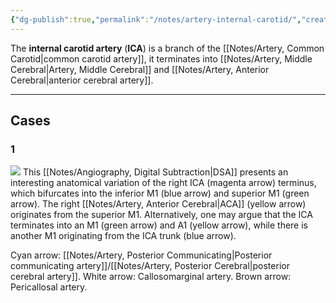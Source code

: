 ```yaml
---
{"dg-publish":true,"permalink":"/notes/artery-internal-carotid/","created":"2023-10-19T13:27:23.960-07:00","updated":"2023-12-19T16:33:55.136-08:00"}
---
```



The **internal carotid artery** (**ICA**) is a branch of the [[Notes/Artery, Common Carotid\|common carotid artery]], it terminates into [[Notes/Artery, Middle Cerebral\|Artery, Middle Cerebral]] and [[Notes/Artery, Anterior Cerebral\|anterior cerebral artery]].

---

## Cases 

### 1


![](https://i.imgur.com/KY5eyYy.jpg)
This [[Notes/Angiography, Digital Subtraction\|DSA]] presents an interesting anatomical variation of the right ICA (magenta arrow) terminus, which bifurcates into the inferior M1 (blue arrow) and superior M1 (green arrow). The right [[Notes/Artery, Anterior Cerebral\|ACA]] (yellow arrow) originates from the superior M1. Alternatively, one may argue that the ICA terminates into an M1 (green arrow) and A1 (yellow arrow), while there is another M1 originating from the ICA trunk (blue arrow).

Cyan arrow: [[Notes/Artery, Posterior Communicating\|Posterior communicating artery]]/[[Notes/Artery, Posterior Cerebral\|posterior cerebral artery]].
White arrow: Callosomarginal artery.
Brown arrow: Pericallosal artery.